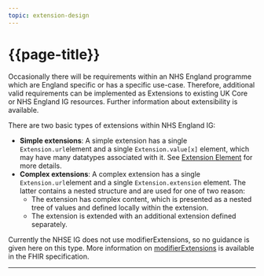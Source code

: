 ```yaml
---
topic: extension-design
---
```

# {{page-title}}

Occasionally there will be requirements within an NHS England programme which are England specific or has a specific use-case. Therefore, additional valid requirements can be implemented as Extensions to existing UK Core or NHS England IG resources. Further information about extensibility is available.

There are two basic types of extensions within NHS England IG:

- **Simple extensions**: A simple extension has a single <code>Extension.url</code>element and a single <code>Extension.value\[x\]</code> element, which may have many datatypes associated with it. See <a href="https://www.hl7.org/fhir/r4/extensibility.html#Extension">Extension Element</a> for more details. 
- **Complex extensions**: A complex extension has a single <code>Extension.url</code>element and a single <code>Extension.extension</code> element. The latter contains a nested structure and are used for one of two reason:
  - The extension has complex content, which is presented as a nested tree of values and defined locally within the extension.
  - The extension is extended with an additional extension defined separately.

Currently the NHSE IG does not use modifierExtensions, so no guidance is given here on this type. 
More information on <a href="http://hl7.org/fhir/r4/extensibility.html#modifierExtension">modifierExtensions</a> is available in the FHIR specification.

---